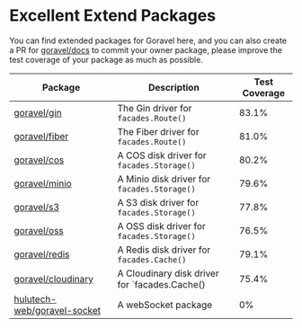 # Excellent Extend Packages

You can find extended packages for Goravel here, and you can also create a PR for [goravel/docs](https://github.com/goravel/docs) to commit your owner package, please improve the test coverage of your package as much as possible.

| Package                                            | Description                                               | Test Coverage |
| -----------------------------------------------    | ----------------------------------------------            |---------------|
| [goravel/gin](https://github.com/goravel/gin)      | The Gin driver for `facades.Route()`          | 83.1%         |
| [goravel/fiber](https://github.com/goravel/fiber)  | The Fiber driver for `facades.Route()`        | 81.0%         |
| [goravel/cos](https://github.com/goravel/cos)      | A COS disk driver for `facades.Storage()`     | 80.2%         |
| [goravel/minio](https://github.com/goravel/minio)  | A Minio disk driver for `facades.Storage()`   | 79.6%         |
| [goravel/s3](https://github.com/goravel/s3)        | A S3 disk driver for `facades.Storage()`      | 77.8%         |
| [goravel/oss](https://github.com/goravel/oss)      | A OSS disk driver for `facades.Storage()`     | 76.5%         |
| [goravel/redis](https://github.com/goravel/redis)  | A Redis disk driver for `facades.Cache()`     | 79.1%         |
| [goravel/cloudinary](https://github.com/goravel/cloudinary)  | A Cloudinary disk driver for `facades.Cache()         | 75.4%         |
| [hulutech-web/goravel-socket](https://github.com/hulutech-web/goravel-socket)| A webSocket package              | 0%            | 0%
